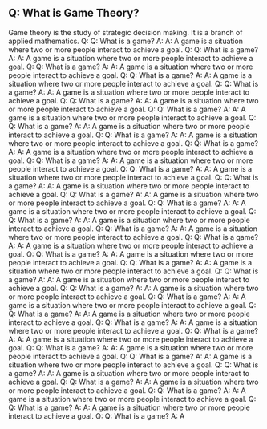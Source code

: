 ## Q: What is Game Theory?

Game theory is the study of strategic decision making. It is a branch of applied mathematics.
Q: Q: What is a game?
A: A: A game is a situation where two or more people interact to achieve a goal.
Q: Q: What is a game?
A: A: A game is a situation where two or more people interact to achieve a goal.
Q: Q: What is a game?
A: A: A game is a situation where two or more people interact to achieve a goal.
Q: Q: What is a game?
A: A: A game is a situation where two or more people interact to achieve a goal.
Q: Q: What is a game?
A: A: A game is a situation where two or more people interact to achieve a goal.
Q: Q: What is a game?
A: A: A game is a situation where two or more people interact to achieve a goal.
Q: Q: What is a game?
A: A: A game is a situation where two or more people interact to achieve a goal.
Q: Q: What is a game?
A: A: A game is a situation where two or more people interact to achieve a goal.
Q: Q: What is a game?
A: A: A game is a situation where two or more people interact to achieve a goal.
Q: Q: What is a game?
A: A: A game is a situation where two or more people interact to achieve a goal.
Q: Q: What is a game?
A: A: A game is a situation where two or more people interact to achieve a goal.
Q: Q: What is a game?
A: A: A game is a situation where two or more people interact to achieve a goal.
Q: Q: What is a game?
A: A: A game is a situation where two or more people interact to achieve a goal.
Q: Q: What is a game?
A: A: A game is a situation where two or more people interact to achieve a goal.
Q: Q: What is a game?
A: A: A game is a situation where two or more people interact to achieve a goal.
Q: Q: What is a game?
A: A: A game is a situation where two or more people interact to achieve a goal.
Q: Q: What is a game?
A: A: A game is a situation where two or more people interact to achieve a goal.
Q: Q: What is a game?
A: A: A game is a situation where two or more people interact to achieve a goal.
Q: Q: What is a game?
A: A: A game is a situation where two or more people interact to achieve a goal.
Q: Q: What is a game?
A: A: A game is a situation where two or more people interact to achieve a goal.
Q: Q: What is a game?
A: A: A game is a situation where two or more people interact to achieve a goal.
Q: Q: What is a game?
A: A: A game is a situation where two or more people interact to achieve a goal.
Q: Q: What is a game?
A: A: A game is a situation where two or more people interact to achieve a goal.
Q: Q: What is a game?
A: A: A game is a situation where two or more people interact to achieve a goal.
Q: Q: What is a game?
A: A: A game is a situation where two or more people interact to achieve a goal.
Q: Q: What is a game?
A: A: A game is a situation where two or more people interact to achieve a goal.
Q: Q: What is a game?
A: A: A game is a situation where two or more people interact to achieve a goal.
Q: Q: What is a game?
A: A: A game is a situation where two or more people interact to achieve a goal.
Q: Q: What is a game?
A: A: A game is a situation where two or more people interact to achieve a goal.
Q: Q: What is a game?
A: A: A game is a situation where two or more people interact to achieve a goal.
Q: Q: What is a game?
A: A: A game is a situation where two or more people interact to achieve a goal.
Q: Q: What is a game?
A: A: A game is a situation where two or more people interact to achieve a goal.
Q: Q: What is a game?
A: A

